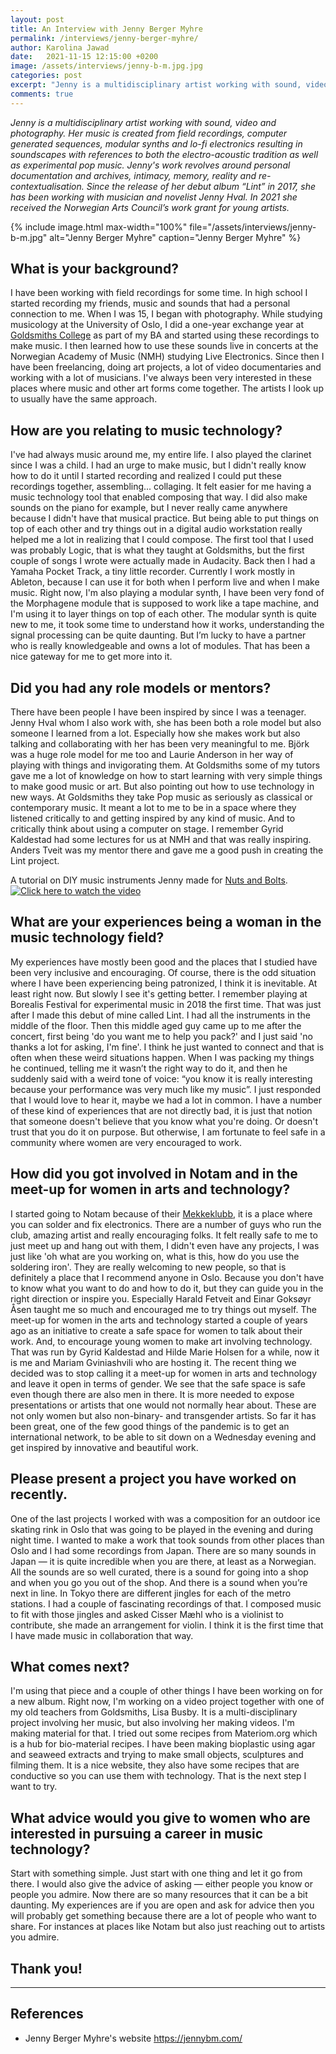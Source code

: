 ```yaml
---
layout: post
title: An Interview with Jenny Berger Myhre
permalink: /interviews/jenny-berger-myhre/
author: Karolina Jawad
date:   2021-11-15 12:15:00 +0200
image: /assets/interviews/jenny-b-m.jpg.jpg
categories: post
excerpt: "Jenny is a multidisciplinary artist working with sound, video and photography. Her music is created from field recordings, computer generated sequences, modular synths and lo-fi electronics resulting in soundscapes with references to both the electro-acoustic tradition as well as experimental pop music. Jenny's work revolves around personal documentation and archives, intimacy, memory, reality and re-contextualisation. Since the release of her debut album “Lint” in 2017, she has been working with musician and novelist Jenny Hval. In 2021 she received the Norwegian Arts Council’s work grant for young artists."
comments: true
---
```


*Jenny is a multidisciplinary artist working with sound, video and photography. Her music is created from field recordings, computer generated sequences, modular synths and lo-fi electronics resulting in soundscapes with references to both the electro-acoustic tradition as well as experimental pop music. Jenny's work revolves around personal documentation and archives, intimacy, memory, reality and re-contextualisation. Since the release of her debut album “Lint” in 2017, she has been working with musician and novelist Jenny Hval. In 2021 she received the Norwegian Arts Council’s work grant for young artists.*

{% include image.html
max-width="100%" file="/assets/interviews/jenny-b-m.jpg" alt="Jenny Berger Myhre"
caption="Jenny Berger Myhre" %}

## What is your background?

I have been working with field recordings for some time. In high school I started recording my friends, music and sounds that had a personal connection to me. When I was 15, I began with photography. While studying musicology at the University of Oslo, I did a one-year exchange year at [Goldsmiths College](https://www.gold.ac.uk/) as part of my BA and started using these recordings to make music. I then learned how to use these sounds live in concerts at the Norwegian Academy of Music (NMH) studying Live Electronics. Since then I have been freelancing, doing art projects, a lot of video documentaries and working with a lot of musicians. I've always been very interested in these places where music and other art forms come together. The artists I look up to usually have the same approach. 

## How are you relating to music technology?

I've had always music around me, my entire life. I also played the clarinet since I was a child. I had an urge to make music, but I didn't really know how to do it until I started recording and realized I could put these recordings together, assembling... collaging. It felt easier for me having a music technology tool that enabled composing that way. I did also make sounds on the piano for example, but I never really came anywhere because I didn't have that musical practice. But being able to put things on top of each other and try things out in a digital audio workstation really helped me a lot in realizing that I could compose. The first tool that I used was probably Logic, that is what they taught at Goldsmiths, but the first couple of songs I wrote were actually made in Audacity. Back then I had a Yamaha Pocket Track, a tiny little recorder. Currently I work mostly in Ableton, because I can use it for both when I perform live and when I make music. Right now, I'm also playing a modular synth, I have been very fond of the Morphagene module that is supposed to work like a tape machine, and I'm using it to layer things on top of each other. The modular synth is quite new to me, it took some time to understand how it works, understanding the signal processing can be quite daunting. But I’m lucky to have a partner who is really knowledgeable and owns a lot of modules. That has been a nice gateway for me to get more into it. 

## Did you had any role models or mentors?

There have been people I have been inspired by since I was a teenager. Jenny Hval whom I also work with, she has been both a role model but also someone I learned from a lot. Especially how she makes work but also talking and collaborating with her has been very meaningful to me. Björk was a huge role model for me too and Laurie Anderson in her way of playing with things and invigorating them. At Goldsmiths some of my tutors gave me a lot of knowledge on how to start learning with very simple things to make good music or art. But also pointing out how to use technology in new ways. At Goldsmiths they take Pop music as seriously as classical or contemporary music. It meant a lot to me to be in a space where they listened critically to and getting inspired by any kind of music. And to critically think about using a computer on stage. I remember Gyrid Kaldestad had some lectures for us at NMH and that was really inspiring. Anders Tveit was my mentor there and gave me a good push in creating the Lint project. 


A  tutorial on DIY music instruments Jenny made for [Nuts and Bolts](https://www.nutsandbolts.space/).
[![Click here to watch the video](https://img.youtube.com/vi/nfFIRPULqb4/0.jpg)](https://www.youtube.com/watch?v=nfFIRPULqb4)


## What are your experiences being a woman in the music technology field?

My experiences have mostly been good and the places that I studied have been very inclusive and encouraging. Of course, there is the odd situation where I have been experiencing being patronized, I think it is inevitable. At least right now. But slowly I see it's getting better. I remember playing at Borealis Festival for experimental music in 2018 the first time. That was just after I made this debut of mine called Lint. I had all the instruments in the middle of the floor. Then this middle aged guy came up to me after the concert, first being 'do you want me to help you pack?' and I just said 'no thanks a lot for asking, I'm fine'. I think he just wanted to connect and that is often when these weird situations happen. When I was packing my things he continued, telling me it wasn’t the right way to do it, and then he suddenly said with a weird tone of voice: “you know it is really interesting because your performance was very much like my music”. I just responded that I would love to hear it, maybe we had a lot in common. I have a number of these kind of experiences that are not directly bad, it is just that notion that someone doesn't believe that you know what you're doing. Or doesn't trust that you do it on purpose. But otherwise, I am fortunate to feel safe in a community where women are very encouraged to work. 

## How did you got involved in Notam and in the meet-up for women in arts and technology?

I started going to Notam because of their [Mekkeklubb](https://notam.no/community/dans-for-voksnes-mekkeklubb/), it is a place where you can solder and fix electronics. There are a number of guys who run the club, amazing artist and really encouraging folks. It felt really safe to me to just meet up and hang out with them, I didn't even have any projects, I was just like 'oh what are you working on, what is this, how do you use the soldering iron'. They are really welcoming to new people, so that is definitely a place that I recommend anyone in Oslo. Because you don't have to know what you want to do and how to do it, but they can guide you in the right direction or inspire you. Especially Harald Fetveit and Einar Goksøyr Åsen taught me so much and encouraged me to try things out myself. The meet-up for women in the arts and technology started a couple of years ago as an initiative to create a safe space for women to talk about their work. And, to encourage young women to make art involving technology. That was run by Gyrid Kaldestad and Hilde Marie Holsen for a while, now it is me and Mariam Gviniashvili who are hosting it. The recent thing we decided was to stop calling it a meet-up for women in arts and technology and leave it open in terms of gender. We see that the safe space is safe even though there are also men in there. It is more needed to expose presentations or artists that one would not normally hear about. These are not only women but also non-binary- and transgender artists. So far it has been great, one of the few good things of the pandemic is to get an international network, to be able to sit down on a Wednesday evening and get inspired by innovative and beautiful work. 

## Please present a project you have worked on recently.

One of the last projects I worked with was a composition for an outdoor ice skating rink in Oslo that was going to be played in the evening and during night time. I wanted to make a work that took sounds from other places than Oslo and I had some recordings from Japan. There are so many sounds in Japan — it is quite incredible when you are there, at least as a Norwegian. All the sounds are so well curated, there is a sound for going into a shop and when you go you out of the shop. And there is a sound when you’re next in line. In Tokyo there are different jingles for each of the metro stations. I had a couple of fascinating recordings of that. I composed music to fit with those jingles and asked Cisser Mæhl who is a violinist to contribute, she made an arrangement for violin. I think it is the first time that I have made music in collaboration that way. 

## What comes next?

I'm using that piece and a couple of other things I have been working on for a new album. Right now, I'm working on a video project together with one of my old teachers from Goldsmiths, Lisa Busby. It is a multi-disciplinary project involving her music, but also involving her making videos. I'm making material for that. I tried out some recipes from Materiom.org which is a hub for bio-material recipes. I have been making bioplastic using agar and seaweed extracts and trying to make small objects, sculptures and filming them. It is a nice website, they also have some recipes that are conductive so you can use them with technology. That is the next step I want to try.


## What advice would you give to women who are interested in pursuing a career in music technology?

Start with something simple. Just start with one thing and let it go from there.  I would also give the advice of asking —  either people you know or people you admire. Now there are so many resources that it can be a bit daunting. My experiences are if you are open and ask for advice then you will probably get something because there are a lot of people who want to share. For instances at places like Notam but also just reaching out to artists you admire. 

## Thank you!


---

## References

* Jenny Berger Myhre's website https://jennybm.com/
